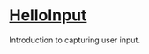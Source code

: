 # [HelloInput](https://wiki.jmonkeyengine.org/docs/3.3/tutorials/beginner/hello_input_system.html)
Introduction to capturing user input.